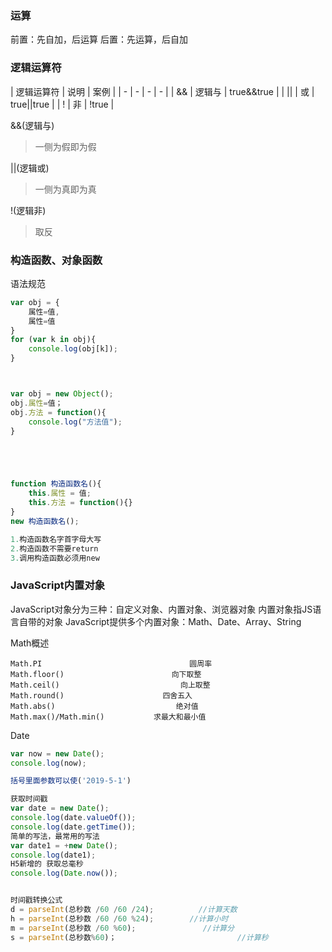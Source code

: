 ### 运算

前置：先自加，后运算
后置：先运算，后自加

### 逻辑运算符

| 逻辑运算符 | 说明 | 案例 |
| - | - | - | - |
| && | 逻辑与 | true&&true |
| \|\| | 或 | true||true |
| ! | 非 | !true |

&&(逻辑与)
> 一侧为假即为假

||(逻辑或)
> 一侧为真即为真

!(逻辑非)

> 取反


### 构造函数、对象函数
语法规范
~~~javascript
var obj = {
	属性=值,
	属性=值
}
for (var k in obj){
	console.log(obj[k]);
}



var obj = new Object();
obj.属性=值；
obj.方法 = function(){
	console.log("方法值");
}





function 构造函数名(){
	this.属性 = 值;
	this.方法 = function(){}
}
new 构造函数名();

1.构造函数名字首字母大写
2.构造函数不需要return
3.调用构造函数必须用new
~~~


### JavaScript内置对象
JavaScript对象分为三种：自定义对象、内置对象、浏览器对象
内置对象指JS语言自带的对象
JavaScript提供多个内置对象：Math、Date、Array、String


Math概述
~~~
Math.PI									圆周率
Math.floor()						向下取整
Math.ceil()							  向上取整
Math.round()					  四舍五入
Math.abs()							 绝对值
Math.max()/Math.min()			求最大和最小值
~~~

Date
~~~javascript
var now = new Date();
console.log(now);

括号里面参数可以使('2019-5-1')

获取时间戳
var date = new Date();
console.log(date.valueOf());
console.log(date.getTime());
简单的写法，最常用的写法
var date1 = +new Date();
console.log(date1);
H5新增的 获取总毫秒
console.log(Date.now());


时间戳转换公式
d = parseInt(总秒数 /60 /60 /24);			//计算天数
h = parseInt(总秒数 /60 /60 %24);		  //计算小时
m = parseInt(总秒数 /60 %60);				 //计算分
s = parseInt(总秒数%60)；							//计算秒
~~~